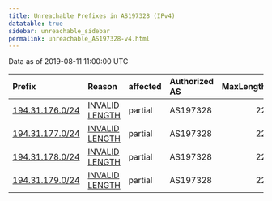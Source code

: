 ```yaml
---
title: Unreachable Prefixes in AS197328 (IPv4)
datatable: true
sidebar: unreachable_sidebar
permalink: unreachable_AS197328-v4.html
---
```


Data as of 2019-08-11 11:00:00 UTC


<div class="datatable-begin"></div>

| Prefix                                                   | Reason                                                                                                     | affected   | Authorized AS   |   MaxLength | Anchor                                         |   unreachable /24s |
|:---------------------------------------------------------|:-----------------------------------------------------------------------------------------------------------|:-----------|:----------------|------------:|:-----------------------------------------------|-------------------:|
| [194.31.176.0/24](https://stat.ripe.net/194.31.176.0/24) | [INVALID LENGTH](https://rpki-validator.ripe.net/announcement-preview?asn=AS197328&prefix=194.31.176.0/24) | partial    | AS197328        |          22 | [RIPE](unreachable_RIPE_NCC_RPKI_Root-v4.html) |                  1 |
| [194.31.177.0/24](https://stat.ripe.net/194.31.177.0/24) | [INVALID LENGTH](https://rpki-validator.ripe.net/announcement-preview?asn=AS197328&prefix=194.31.177.0/24) | partial    | AS197328        |          22 | [RIPE](unreachable_RIPE_NCC_RPKI_Root-v4.html) |                  1 |
| [194.31.178.0/24](https://stat.ripe.net/194.31.178.0/24) | [INVALID LENGTH](https://rpki-validator.ripe.net/announcement-preview?asn=AS197328&prefix=194.31.178.0/24) | partial    | AS197328        |          22 | [RIPE](unreachable_RIPE_NCC_RPKI_Root-v4.html) |                  1 |
| [194.31.179.0/24](https://stat.ripe.net/194.31.179.0/24) | [INVALID LENGTH](https://rpki-validator.ripe.net/announcement-preview?asn=AS197328&prefix=194.31.179.0/24) | partial    | AS197328        |          22 | [RIPE](unreachable_RIPE_NCC_RPKI_Root-v4.html) |                  1 |

<div class="datatable-end"></div>